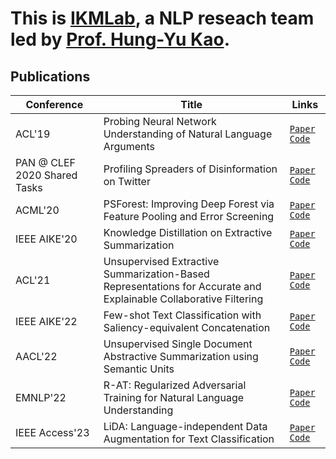 # This is [IKMLab](https://ikmlab.csie.ncku.edu.tw), a NLP reseach team led by [Prof. Hung-Yu Kao](https://ikmlab.csie.ncku.edu.tw/advisor.html).

## Publications
| Conference     |  Title   |  Links  |
| -------- | -------- | -------- |
|ACL'19| Probing Neural Network Understanding of Natural Language Arguments | [`Paper`](https://aclanthology.org/P19-1459.pdf) [`Code`](https://github.com/IKMLab/arct2) |
|PAN @ CLEF 2020 Shared Tasks|Profiling Spreaders of Disinformation on Twitter| [`Paper`](http://ceur-ws.org/Vol-2696/paper_225.pdf) [`Code`](https://github.com/IKMLab/pan2020)|
|ACML'20|PSForest: Improving Deep Forest via Feature Pooling and Error Screening|[`Paper`](http://proceedings.mlr.press/v129/ni20a/ni20a.pdf) [`Code`](https://github.com/nishiwen1214/PSForest)|
|IEEE AIKE'20|Knowledge Distillation on Extractive Summarization|[`Paper`](https://ieeexplore.ieee.org/abstract/document/9355465) [`Code`](https://github.com/mcps5601/DistilExt)|
|ACL'21| Unsupervised Extractive Summarization-Based Representations for Accurate and Explainable Collaborative Filtering | [`Paper`](https://aclanthology.org/2021.acl-long.232.pdf) [`Code`](https://github.com/reinaldncku/ESCOFILT) |
|IEEE AIKE'22| Few-shot Text Classification with Saliency-equivalent Concatenation | [`Paper`]() [`Code`](https://github.com/IKMLab/SEC)|
|AACL'22| Unsupervised Single Document Abstractive Summarization using Semantic Units |  [`Paper`](https://aclanthology.org/2022.aacl-main.69) [`Code`](https://github.com/IKMLab/UASSU) |
|EMNLP'22|R-AT: Regularized Adversarial Training for Natural Language Understanding| [`Paper`]() [`Code`](https://github.com/IKMLab/R-AT)|
|IEEE Access'23|LiDA: Language-independent Data Augmentation for Text Classification|[`Paper`](https://ieeexplore.ieee.org/iel7/6287639/6514899/10005171.pdf) [`Code`](https://github.com/yest/LiDA) |

